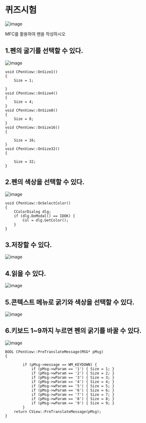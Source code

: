 # 퀴즈시험

![image](https://github.com/JunYoung0404/visualprogramming/assets/50895748/b9c25fb6-e138-4eb4-822d-e35adc65108e)

MFC를 활용하여 펜을 작성하시오

## 1.펜의 굴기를 선택할 수 있다.
![image](https://github.com/JunYoung0404/visualprogramming/assets/50895748/c7a7ca4f-a548-424a-aafb-03af9d118610)
```
void CPenView::OnSize1()
{
	Size = 1;
	
}
void CPenView::OnSize4()
{
	Size = 4;
}
void CPenView::OnSize8()
{
	Size = 8;
}
void CPenView::OnSize16()
{
	
	Size = 16;
}
void CPenView::OnSize32()
{
	
	Size = 32;
}
```
## 2.펜의 색상을 선택할 수 있다.
![image](https://github.com/JunYoung0404/visualprogramming/assets/50895748/aea85d49-f38c-41a7-b2a8-a252101a407e)
```
void CPenView::OnSelectColor()
{
	CColorDialog dlg;
	if (dlg.DoModal() == IDOK) {
		Col = dlg.GetColor();
	}
}
```

## 3.저장할 수 있다.
![image](https://github.com/JunYoung0404/visualprogramming/assets/50895748/f88727b8-5209-4e9e-8284-93c5c7f3d767)


## 4.읽을 수 있다.
![image](https://github.com/JunYoung0404/visualprogramming/assets/50895748/869e53ad-cb61-4780-a063-37147300db29)

## 5.콘텍스트 메뉴로 굵기와 색상을 선택할 수 있다.
![image](https://github.com/JunYoung0404/visualprogramming/assets/50895748/f3747c6f-c889-473d-a01d-ef574a648b72)


## 6.키보드 1~9까지 누르면 펜의 굵기를 바꿀 수 있다.
![image](https://github.com/JunYoung0404/visualprogramming/assets/50895748/9685947d-84bd-4bc5-83f2-036a41ede62f)
```
BOOL CPenView::PreTranslateMessage(MSG* pMsg)
{
		
		if (pMsg->message == WM_KEYDOWN) {
	        if (pMsg->wParam == '1') { Size = 1; }
			if (pMsg->wParam == '2') { Size = 2; }
			if (pMsg->wParam == '3') { Size = 3; }
			if (pMsg->wParam == '4') { Size = 4; }
			if (pMsg->wParam == '5') { Size = 5; }
			if (pMsg->wParam == '6') { Size = 6; }
			if (pMsg->wParam == '7') { Size = 7; }
			if (pMsg->wParam == '8') { Size = 8; }
			if (pMsg->wParam == '9') { Size = 9; }
		}
	return CView::PreTranslateMessage(pMsg);
}
```


